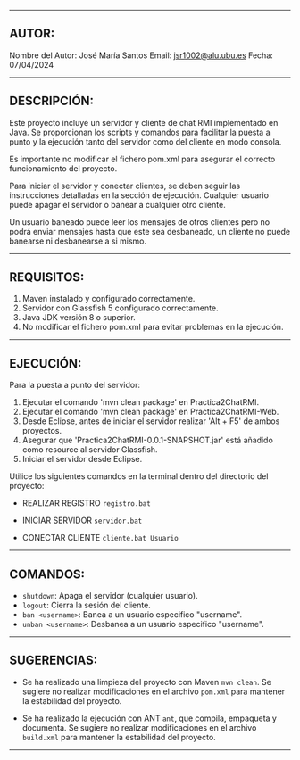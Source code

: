 --------------------------------------------------------------------------------
AUTOR:
--------------------------------------------------------------------------------

Nombre del Autor: José María Santos
Email: jsr1002@alu.ubu.es
Fecha: 07/04/2024

--------------------------------------------------------------------------------
DESCRIPCIÓN:
--------------------------------------------------------------------------------

Este proyecto incluye un servidor y cliente de chat RMI implementado en Java.
Se proporcionan los scripts y comandos para facilitar la puesta a punto
y la ejecución tanto del servidor como del cliente en modo consola.

Es importante no modificar el fichero pom.xml para
asegurar el correcto funcionamiento del proyecto.

Para iniciar el servidor y conectar clientes, se deben seguir las instrucciones
detalladas en la sección de ejecución. Cualquier usuario puede apagar el servidor
o banear a cualquier otro cliente.

Un usuario baneado puede leer los mensajes de otros clientes
pero no podrá enviar mensajes hasta que este sea desbaneado,
un cliente no puede banearse ni desbanearse a si mismo.

--------------------------------------------------------------------------------
REQUISITOS:
--------------------------------------------------------------------------------

1. Maven instalado y configurado correctamente.
2. Servidor con Glassfish 5 configurado correctamente.
2. Java JDK versión 8 o superior.
3. No modificar el fichero pom.xml para evitar problemas en la ejecución.

--------------------------------------------------------------------------------
EJECUCIÓN:
--------------------------------------------------------------------------------
Para la puesta a punto del servidor:

1. Ejecutar el comando 'mvn clean package' en Practica2ChatRMI.
2. Ejecutar el comando 'mvn clean package' en Practica2ChatRMI-Web.
3. Desde Eclipse, antes de iniciar el servidor realizar 'Alt + F5' de ambos proyectos.
4. Asegurar que 'Practica2ChatRMI-0.0.1-SNAPSHOT.jar' está añadido como resource al servidor Glassfish.
5. Iniciar el servidor desde Eclipse.

Utilice los siguientes comandos en la terminal dentro del directorio del proyecto:

- REALIZAR REGISTRO
 `registro.bat`

- INICIAR SERVIDOR
 `servidor.bat`

- CONECTAR CLIENTE
 `cliente.bat Usuario`

--------------------------------------------------------------------------------
COMANDOS:
--------------------------------------------------------------------------------

- `shutdown`: Apaga el servidor (cualquier usuario).
- `logout`: Cierra la sesión del cliente.
- `ban <username>`: Banea a un usuario especifico "username".
- `unban <username>`: Desbanea a un usuario especifico "username".

--------------------------------------------------------------------------------
SUGERENCIAS:
--------------------------------------------------------------------------------

- Se ha realizado una limpieza del proyecto con Maven `mvn clean`.
Se sugiere no realizar modificaciones en el archivo `pom.xml` para mantener la estabilidad del proyecto.

- Se ha realizado la ejecución con ANT `ant`, que compila, empaqueta y documenta.
Se sugiere no realizar modificaciones en el archivo `build.xml` para mantener la estabilidad del proyecto.

--------------------------------------------------------------------------------
